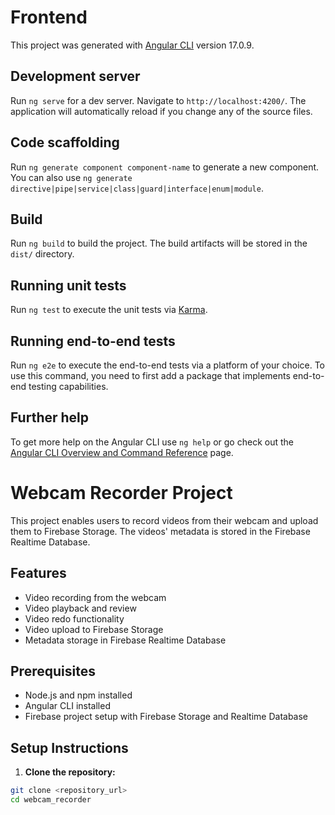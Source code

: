 # Frontend

This project was generated with [Angular CLI](https://github.com/angular/angular-cli) version 17.0.9.

## Development server

Run `ng serve` for a dev server. Navigate to `http://localhost:4200/`. The application will automatically reload if you change any of the source files.

## Code scaffolding

Run `ng generate component component-name` to generate a new component. You can also use `ng generate directive|pipe|service|class|guard|interface|enum|module`.

## Build

Run `ng build` to build the project. The build artifacts will be stored in the `dist/` directory.

## Running unit tests

Run `ng test` to execute the unit tests via [Karma](https://karma-runner.github.io).

## Running end-to-end tests

Run `ng e2e` to execute the end-to-end tests via a platform of your choice. To use this command, you need to first add a package that implements end-to-end testing capabilities.

## Further help

To get more help on the Angular CLI use `ng help` or go check out the [Angular CLI Overview and Command Reference](https://angular.io/cli) page.

# Webcam Recorder Project

This project enables users to record videos from their webcam and upload them to Firebase Storage. The videos' metadata is stored in the Firebase Realtime Database.

## Features

- Video recording from the webcam
- Video playback and review
- Video redo functionality
- Video upload to Firebase Storage
- Metadata storage in Firebase Realtime Database

## Prerequisites

- Node.js and npm installed
- Angular CLI installed
- Firebase project setup with Firebase Storage and Realtime Database

## Setup Instructions

1. **Clone the repository:**

```bash
git clone <repository_url>
cd webcam_recorder

